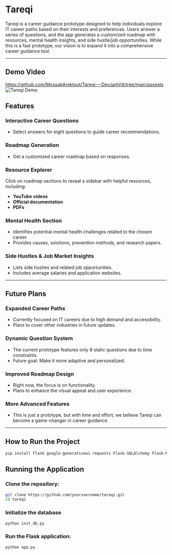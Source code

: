 # Tareqi

Tareqi is a career guidance prototype designed to help individuals explore IT career paths based on their interests and preferences. Users answer a series of questions, and the app generates a customized roadmap with resources, mental health insights, and side hustle/job opportunities. While this is a fast prototype, our vision is to expand it into a comprehensive career guidance tool.

---
## Demo Video
https://github.com/MossabArektout/Tareqi---DevJamV4/tree/main/assests
![Tareqi Demo](assests/tareqi-demo.gif)


## Features

### Interactive Career Questions
- Select answers for eight questions to guide career recommendations.

### Roadmap Generation
- Get a customized career roadmap based on responses.

### Resource Explorer
Click on roadmap sections to reveal a sidebar with helpful resources, including:
- **YouTube videos**
- **Official documentation**
- **PDFs**

### Mental Health Section
- Identifies potential mental health challenges related to the chosen career.
- Provides causes, solutions, prevention methods, and research papers.

### Side Hustles & Job Market Insights
- Lists side hustles and related job opportunities.
- Includes average salaries and application websites.

---

## Future Plans

### Expanded Career Paths
- Currently focused on IT careers due to high demand and accessibility.
- Plans to cover other industries in future updates.

### Dynamic Question System
- The current prototype features only 8 static questions due to time constraints.
- Future goal: Make it more adaptive and personalized.

### Improved Roadmap Design
- Right now, the focus is on functionality.
- Plans to enhance the visual appeal and user experience.

### More Advanced Features
- This is just a prototype, but with time and effort, we believe Tareqi can become a game-changer in career guidance.

---

## How to Run the Project

```bash
pip install Flask google-generativeai requests Flask-SQLAlchemy Flask-Mail sqlite3 dotenv
```

## Running the Application

### Clone the repository:

```bash
git clone https://github.com/yourusername/tareqi.git
cd tareqi
```

### Initialize the database
```bash
python init_db.py
```

### Run the Flask application:
```bash
python app.py
```
